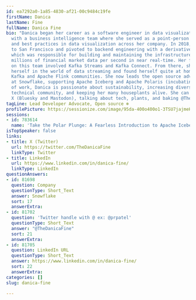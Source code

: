 ```yaml
---
id: ea7292a0-1a85-4830-af21-00c9484c19fe
firstName: Danica
lastName: Fine
fullName: Danica Fine
bio: "Danica began her career as a software engineer in data visualization and warehousing
  with a business intelligence team where she served as a point-person for standards
  and best practices in data visualization across her company. In 2018, Danica moved
  to San Francisco and pivoted to backend engineering with a derivatives data team
  which was responsible for building and maintaining the infrastructure that processes
  millions of financial market data per second in near real-time. Her first project
  on this team involved Kafka Streams and Kafka Connect. From there, she immersed
  herself in the world of data streaming and found herself quite at home in the Apache
  Kafka and Apache Flink communities. She now leads the open source advocacy efforts
  at Snowflake, supporting Apache Iceberg and Apache Polaris (incubating).\r\n\r\nOutside
  of work, Danica is passionate about sustainability, increasing diversity in the
  technical community, and keeping her many houseplants alive. She can be found on
  X (Bluesky and Mastodon), talking about tech, plants, and baking @TheDanicaFine."
tagLine: Lead Developer Advocate, Open source ❄️
profilePicture: https://sessionize.com/image/95da-400o400o1-3TSU7jajmeHPwKcpfEwvSx.jpg
sessions:
- id: 783614
  name: 'Take the Polar Plunge: A Fearless Introduction to Apache Iceberg®'
isTopSpeaker: false
links:
- title: X (Twitter)
  url: https://twitter.com/TheDanicaFine
  linkType: Twitter
- title: LinkedIn
  url: https://www.linkedin.com/in/danica-fine/
  linkType: LinkedIn
questionAnswers:
- id: 81698
  question: Company
  questionType: Short_Text
  answer: Snowflake
  sort: 17
  answerExtra:
- id: 81702
  question: 'Twitter handle with @ ex: @prpatel'
  questionType: Short_Text
  answer: "@TheDanicaFine"
  sort: 21
  answerExtra:
- id: 81705
  question: LinkedIn URL
  questionType: Short_Text
  answer: https://www.linkedin.com/in/danica-fine/
  sort: 22
  answerExtra:
categories: []
slug: danica-fine

---
```

